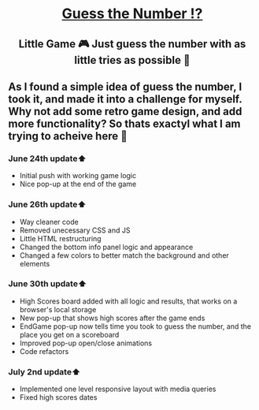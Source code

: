 <div align="center">
  <h1> <a href="https://jusgra.github.io/guess-number-app/">Guess the Number ⁉️</a></1>
</div>
<div align="center">
<h2> Little Game 🎮 Just guess the number with as little tries as possible 🔢</h2>
</div>
    
## As I found a simple idea of guess the number, I took it, and made it into a challenge for myself. Why not add some retro game design, and add more functionality? So thats exactyl what I am trying to acheive here 🎯


### June 24th update⬆️
- Initial push with working game logic
- Nice pop-up at the end of the game

### June 26th update⬆️
- Way cleaner code
- Removed unecessary CSS and JS
- Little HTML restructuring
- Changed the bottom info panel logic and appearance
- Changed a few colors to better match the background and other elements

### June 30th update⬆️
- High Scores board added with all logic and results, that works on a browser's local storage
- New pop-up that shows high scores after the game ends
- EndGame pop-up now tells time you took to guess the number, and the place you get on a scoreboard
- Improved pop-up open/close animations
- Code refactors

### July 2nd update⬆️
- Implemented one level responsive layout with media queries
- Fixed high scores dates
